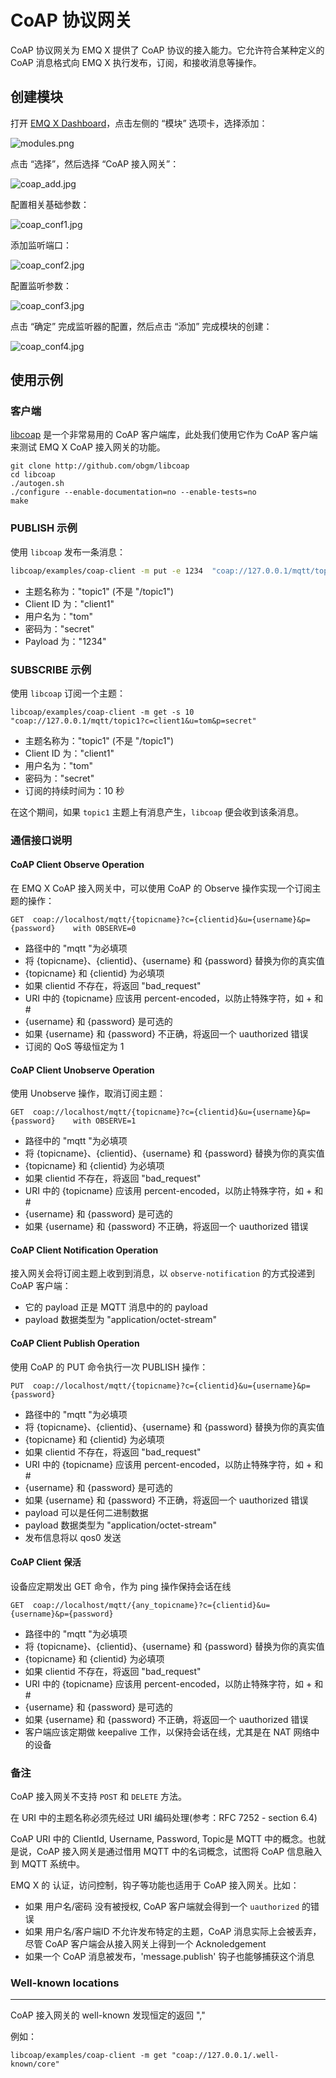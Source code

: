 # CoAP 协议网关

CoAP 协议网关为 EMQ X 提供了 CoAP 协议的接入能力。它允许符合某种定义的 CoAP 消息格式向 EMQ X 执行发布，订阅，和接收消息等操作。

## 创建模块

打开 [EMQ X Dashboard](http://127.0.0.1:18083/#/modules)，点击左侧的 “模块” 选项卡，选择添加：

![modules.png](http://dgiot-1253666439.cos.ap-shanghai-fsi.myqcloud.com/shuwa_tech/zh/backend/emqx/modules/assets/modules.png)

点击 “选择”，然后选择 “CoAP 接入网关”：

![coap_add.jpg](http://dgiot-1253666439.cos.ap-shanghai-fsi.myqcloud.com/shuwa_tech/zh/backend/emqx/modules/assets/coap_add.jpg)

配置相关基础参数：

![coap_conf1.jpg](http://dgiot-1253666439.cos.ap-shanghai-fsi.myqcloud.com/shuwa_tech/zh/backend/emqx/modules/assets/coap_conf1.jpg)

添加监听端口：

![coap_conf2.jpg](http://dgiot-1253666439.cos.ap-shanghai-fsi.myqcloud.com/shuwa_tech/zh/backend/emqx/modules/assets/coap_conf2.jpg)

配置监听参数：

![coap_conf3.jpg](http://dgiot-1253666439.cos.ap-shanghai-fsi.myqcloud.com/shuwa_tech/zh/backend/emqx/modules/assets/coap_conf3.jpg)

点击 “确定” 完成监听器的配置，然后点击 “添加” 完成模块的创建： 

![coap_conf4.jpg](http://dgiot-1253666439.cos.ap-shanghai-fsi.myqcloud.com/shuwa_tech/zh/backend/emqx/modules/assets/coap_conf4.jpg)

## 使用示例

### 客户端

[libcoap](http://github.com/obgm/libcoap) 是一个非常易用的 CoAP 客户端库，此处我们使用它作为 CoAP 客户端来测试 EMQ X CoAP 接入网关的功能。

```
git clone http://github.com/obgm/libcoap
cd libcoap
./autogen.sh
./configure --enable-documentation=no --enable-tests=no
make
```

### PUBLISH 示例

使用 `libcoap` 发布一条消息：

```bash
libcoap/examples/coap-client -m put -e 1234  "coap://127.0.0.1/mqtt/topic1?c=client1&u=tom&p=secret"
```

- 主题名称为："topic1"  (不是 "/topic1")
- Client ID 为："client1"
- 用户名为："tom"
- 密码为："secret"
- Payload 为："1234"

### SUBSCRIBE 示例

使用 `libcoap` 订阅一个主题：

```
libcoap/examples/coap-client -m get -s 10 "coap://127.0.0.1/mqtt/topic1?c=client1&u=tom&p=secret"
```

- 主题名称为："topic1"  (不是 "/topic1")
- Client ID 为："client1"
- 用户名为："tom"
- 密码为："secret"
- 订阅的持续时间为：10 秒

在这个期间，如果 `topic1` 主题上有消息产生，`libcoap` 便会收到该条消息。

### 通信接口说明

#### CoAP Client Observe Operation

在 EMQ X CoAP 接入网关中，可以使用 CoAP 的 Observe 操作实现一个订阅主题的操作：

```
GET  coap://localhost/mqtt/{topicname}?c={clientid}&u={username}&p={password}    with OBSERVE=0
```

- 路径中的 "mqtt "为必填项
- 将 {topicname}、{clientid}、{username} 和 {password} 替换为你的真实值
- {topicname} 和 {clientid} 为必填项
- 如果 clientid 不存在，将返回 "bad_request"
- URI 中的 {topicname} 应该用 percent-encoded，以防止特殊字符，如 + 和 #
- {username} 和 {password} 是可选的
- 如果 {username} 和 {password} 不正确，将返回一个 uauthorized 错误
- 订阅的 QoS 等级恒定为 1


#### CoAP Client Unobserve Operation

使用 Unobserve 操作，取消订阅主题：

```
GET  coap://localhost/mqtt/{topicname}?c={clientid}&u={username}&p={password}    with OBSERVE=1
```

- 路径中的 "mqtt "为必填项
- 将 {topicname}、{clientid}、{username} 和 {password} 替换为你的真实值
- {topicname} 和 {clientid} 为必填项
- 如果 clientid 不存在，将返回 "bad_request"
- URI 中的 {topicname} 应该用 percent-encoded，以防止特殊字符，如 + 和 #
- {username} 和 {password} 是可选的
- 如果 {username} 和 {password} 不正确，将返回一个 uauthorized 错误

#### CoAP Client Notification Operation

接入网关会将订阅主题上收到到消息，以 `observe-notification` 的方式投递到 CoAP 客户端：


- 它的 payload 正是 MQTT 消息中的的 payload
- payload 数据类型为 "application/octet-stream"


#### CoAP Client Publish Operation

使用 CoAP 的 PUT 命令执行一次 PUBLISH 操作：

```
PUT  coap://localhost/mqtt/{topicname}?c={clientid}&u={username}&p={password}
```
- 路径中的 "mqtt "为必填项
- 将 {topicname}、{clientid}、{username} 和 {password} 替换为你的真实值
- {topicname} 和 {clientid} 为必填项
- 如果 clientid 不存在，将返回 "bad_request"
- URI 中的 {topicname} 应该用 percent-encoded，以防止特殊字符，如 + 和 #
- {username} 和 {password} 是可选的
- 如果 {username} 和 {password} 不正确，将返回一个 uauthorized 错误
- payload 可以是任何二进制数据
- payload 数据类型为 "application/octet-stream"
- 发布信息将以 qos0 发送


#### CoAP Client 保活

设备应定期发出 GET 命令，作为 ping 操作保持会话在线

```
GET  coap://localhost/mqtt/{any_topicname}?c={clientid}&u={username}&p={password}
```

- 路径中的 "mqtt "为必填项
- 将 {topicname}、{clientid}、{username} 和 {password} 替换为你的真实值
- {topicname} 和 {clientid} 为必填项
- 如果 clientid 不存在，将返回 "bad_request"
- URI 中的 {topicname} 应该用 percent-encoded，以防止特殊字符，如 + 和 #
- {username} 和 {password} 是可选的
- 如果 {username} 和 {password} 不正确，将返回一个 uauthorized 错误
- 客户端应该定期做 keepalive 工作，以保持会话在线，尤其是在 NAT 网络中的设备


### 备注

CoAP 接入网关不支持 `POST` 和 `DELETE` 方法。

在 URI 中的主题名称必须先经过 URI 编码处理(参考：RFC 7252 - section 6.4)

CoAP URI 中的 ClientId, Username, Password, Topic是 MQTT 中的概念。也就是说，CoAP 接入网关是通过借用 MQTT 中的名词概念，试图将 CoAP 信息融入到 MQTT 系统中。

EMQ X 的 认证，访问控制，钩子等功能也适用于 CoAP 接入网关。比如：

- 如果 用户名/密码 没有被授权, CoAP 客户端就会得到一个 `uauthorized` 的错误
- 如果 用户名/客户端ID 不允许发布特定的主题，CoAP 消息实际上会被丢弃，尽管 CoAP 客户端会从接入网关上得到一个 Acknoledgement
- 如果一个 CoAP 消息被发布，'message.publish' 钩子也能够捕获这个消息

### Well-known locations
--------------------

CoAP 接入网关的 well-known 发现恒定的返回 "</mqtt>,</ps>"

例如：
```
libcoap/examples/coap-client -m get "coap://127.0.0.1/.well-known/core"
```
